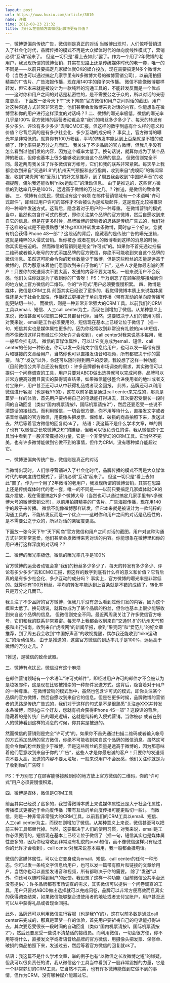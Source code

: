 ```yaml
---
layout: post
url: https://www.huxiu.com/article/3010
name: 许维
time: 2012-08-23 21:32
title: 为什么在营销方面微信比微博更有价值？
---
```

一，微博更偏向传统广告，微信则是真正的对话 当微博出现时，人们惊呼营销进入了社会化时代，品牌传播的模式不再是大众媒体时代的单向度线性模式了，营销必须“互动”起来了。 但这一切只是“看上去如此”罢了。作为一个用了2年微博的老用户，我发现所谓的微博营销，其实在思路上还是传统媒体时代的老一套，唯一的不同是——以前只要搞定几家媒体就OK的媒介投放，现在需要搞定N多个微博大号（当然也可以通过搞定几家手里有N多微博大号的微博营销公司），以前用拍摄精美的广告片、广告海报传播，现在用140字的段子来传播。 微信不能像微博那样转发，但它本来就是被设计为一款纯粹的沟通工具的，不能转发反而是一个优点——这时你和用户之间的对话是私密性的，是不需要公之于众的，所以对话的亲密度更高。 下面放一张今天下午“天下网商”官方微信和用户之间对话的截图，用户对这种沟通方式非常非常喜爱，他们甚至会发微博来秀对话的内容。你能想象在微博里和你的用户进行这样深度的对话吗？? 二、微博的曝光率极低，微信的曝光率几乎是100% 官方微博的运营者动辄会拿“我们的粉丝多少多少了、每天的转发有多少多少、评论有多少多少”去和CMO汇报，但这样的数字到底有什么样的意义和价值？它背后真的是有多少社会化、多少互动的成分吗？ 事实上，官方微博的曝光率是非常低的。就算你有100万粉丝，平均的转发率能达到上百条就是不错的成绩了，转化率只是万分之几而已。 我关注了不少品牌的官方微博，但我几乎没有怎么看到过他们发的内容，因为这个概率太低了。换句话说，就算你成为了某个品牌的粉丝，但你也基本上很少能够收到来自这个品牌的信息。 但微信则完全不同。最近两周我关注了许多微信官方帐号，它们和我的联系非常紧密。每天早上我都会收到来自“交通91.8”的杭州天气预报和出行指南，收到来自“虎嗅网”的新闻早报，收到“果壳网”和“爱范儿”的好文章推荐，到了周五我会收到“中国好声音”的收视提醒，偶尔我还能收到“nike运动汇”的活动信息。 由于是推送的，这些官方微信的到达率几乎是100%，远远高于微博的万分之几。? ?推送，是微信的致命武器。 三、微博有点扰民，微信没有这个麻烦 在邮件营销领域有一个术语叫“许可式邮件”，即经过用户许可的邮件才不会被认为是垃圾邮件，这是现在比较被推崇的一种邮件发送方式。这背后，隐含着对于用户的一种尊重。 在微博营销的模式当中，虽然也包含许可式的模式，即你关注某个品牌的官方微博，然后自愿收到来自它的信息。但是在更多时候，品牌微博的营销者的思路是传统广告式的，我们对于这样的句式是不是很熟悉“关注@XXX并转发本条微博，同时@三个好友，您就有机会获得iPhone 4S一部”？这段话的背后，隐藏着的是传统广告的曝光逻辑，这就是纯粹的入侵式营销。当你被@ 或者在别人的微博看到这样的消息的时候，你其实是被迫的。 然而微信的营销则是完全“许可式”的。如果你不首先通过扫描二维码或者输入帐号的方式添加品牌的官方微信，你绝不可能收到来自这个品牌的微信消息。虽然这可能会令你的粉丝数量少于微博，但是这些粉丝的质量是远高于微博的，因为那意味着他们愿意收到来自于你的“广告”，这些人才是你最忠诚的客户！只要你的发送频次不要太高，发送的内容不要太垃圾，一般来说用户不会反感，他们关注你就是为了收到你的广告呀！ PS：千万别忘了在顾客能够接触到你的地方放上官方微信的二维码，你的“许可式”用户必须要慢慢积累。 四、微博是媒体，微信是CRM工具 前面其实已经说了蛮多的，我觉得微博本质上来说媒体属性还是大于社会化属性，传播模式更接近于单向度传播（带有互动的单向度传播可能更贴切一些）。 而微信，则是一种非常非常强大的CRM工具。以前我们的CRM工具以email、短信、人工call center为主，而现在则增加了微信。从某种意义上来说，微信甚至可以把前三种工具都替代掉。当然，这要取决于人们的使用习惯，对我来说，email是工作必须要用的，短信现在基本上已经让位于微信了（插一句，短信其实也是媒体属性更多的，因为你经常收到非常没有礼貌的push短信，而不像微信这样只有经过你的允许才会收到），call center对我来说基本每用，我一般都会挂电话。 微信的富媒体属性，可以让它变身成为email、短信、call center的任何一种形态。你可以发一条纯文字信息给用户，也可以发一篇带有照片和链接的文章给用户，当然你也可以直接发语音和视频，所有都取决于你的需要。 除了“发送”以外，你还可以随时得到用户的反馈。我设想了这样一种功能（目前微信公共平台还没有提供）：许多品牌都有市场调查的需求，其实微信可以提供一个问卷调查的工具，用户只要对ABCD做出选择就可以完成问卷，品牌可以非常方便高效而且真实的获得调查结果，如果微信能够整合进使用者的地址或者支付宝账户，用户甚至还可以从中获得礼品或者现金回报。 此外，品牌还可以利用微信进行客服（也是我YY的），这在以前多数是通过call center来完成的，那真是噩梦一样的体验，首先用户要祈祷自己的电话能打得进去，其次要忍受很长一段时间的自动回复（类似“国内机票请按1，国际机票请按2”），然后还要忍受一些说不清楚话的接线员。而利用微信，一切会很方便，你不用等待什么，直接发文字或者语音给品牌的官方微信，用摄像头把发票、保修单、破损的商品拍照下来，发送过去，然后等着官方微信的回复就ok了。 结语：我这篇不是什么学术文章，举的例子也有“以微信之长攻微博之短”的嫌疑，但我可以很负责任的讲，我从微信这个工具当中看到了一股非常震撼的力量，它是一个非常梦幻的CRM工具。它当然不完美，也有许多微博能做到它做不到的事情，但作为CRM，没有哪种媒介能超过它。

一，微博更偏向传统广告，微信则是真正的对话

当微博出现时，人们惊呼营销进入了社会化时代，品牌传播的模式不再是大众媒体时代的单向度线性模式了，营销必须“互动”起来了。 但这一切只是“看上去如此”罢了。作为一个用了2年微博的老用户，我发现所谓的微博营销，其实在思路上还是传统媒体时代的老一套，唯一的不同是——以前只要搞定几家媒体就OK的媒介投放，现在需要搞定N多个微博大号（当然也可以通过搞定几家手里有N多微博大号的微博营销公司），以前用拍摄精美的广告片、广告海报传播，现在用140字的段子来传播。 微信不能像微博那样转发，但它本来就是被设计为一款纯粹的沟通工具的，不能转发反而是一个优点——这时你和用户之间的对话是私密性的，是不需要公之于众的，所以对话的亲密度更高。

下面放一张今天下午“天下网商”官方微信和用户之间对话的截图，用户对这种沟通方式非常非常喜爱，他们甚至会发微博来秀对话的内容。你能想象在微博里和你的用户进行这样深度的对话吗？?

二、微博的曝光率极低，微信的曝光率几乎是100%

官方微博的运营者动辄会拿“我们的粉丝多少多少了、每天的转发有多少多少、评论有多少多少”去和CMO汇报，但这样的数字到底有什么样的意义和价值？它背后真的是有多少社会化、多少互动的成分吗？ 事实上，官方微博的曝光率是非常低的。就算你有100万粉丝，平均的转发率能达到上百条就是不错的成绩了，转化率只是万分之几而已。

我关注了不少品牌的官方微博，但我几乎没有怎么看到过他们发的内容，因为这个概率太低了。换句话说，就算你成为了某个品牌的粉丝，但你也基本上很少能够收到来自这个品牌的信息。 但微信则完全不同。最近两周我关注了许多微信官方帐号，它们和我的联系非常紧密。每天早上我都会收到来自“交通91.8”的杭州天气预报和出行指南，收到来自“虎嗅网”的新闻早报，收到“果壳网”和“爱范儿”的好文章推荐，到了周五我会收到“中国好声音”的收视提醒，偶尔我还能收到“nike运动汇”的活动信息。 由于是推送的，这些官方微信的到达率几乎是100%，远远高于微博的万分之几。?

?推送，是微信的致命武器。

三、微博有点扰民，微信没有这个麻烦

在邮件营销领域有一个术语叫“许可式邮件”，即经过用户许可的邮件才不会被认为是垃圾邮件，这是现在比较被推崇的一种邮件发送方式。这背后，隐含着对于用户的一种尊重。 在微博营销的模式当中，虽然也包含许可式的模式，即你关注某个品牌的官方微博，然后自愿收到来自它的信息。但是在更多时候，品牌微博的营销者的思路是传统广告式的，我们对于这样的句式是不是很熟悉“关注@XXX并转发本条微博，同时@三个好友，您就有机会获得iPhone 4S一部”？这段话的背后，隐藏着的是传统广告的曝光逻辑，这就是纯粹的入侵式营销。当你被@ 或者在别人的微博看到这样的消息的时候，你其实是被迫的。

然而微信的营销则是完全“许可式”的。如果你不首先通过扫描二维码或者输入帐号的方式添加品牌的官方微信，你绝不可能收到来自这个品牌的微信消息。虽然这可能会令你的粉丝数量少于微博，但是这些粉丝的质量是远高于微博的，因为那意味着他们愿意收到来自于你的“广告”，这些人才是你最忠诚的客户！只要你的发送频次不要太高，发送的内容不要太垃圾，一般来说用户不会反感，他们关注你就是为了收到你的广告呀！

PS：千万别忘了在顾客能够接触到你的地方放上官方微信的二维码，你的“许可式”用户必须要慢慢积累。

四、微博是媒体，微信是CRM工具

前面其实已经说了蛮多的，我觉得微博本质上来说媒体属性还是大于社会化属性，传播模式更接近于单向度传播（带有互动的单向度传播可能更贴切一些）。 而微信，则是一种非常非常强大的CRM工具。以前我们的CRM工具以email、短信、人工call center为主，而现在则增加了微信。从某种意义上来说，微信甚至可以把前三种工具都替代掉。当然，这要取决于人们的使用习惯，对我来说，email是工作必须要用的，短信现在基本上已经让位于微信了（插一句，短信其实也是媒体属性更多的，因为你经常收到非常没有礼貌的push短信，而不像微信这样只有经过你的允许才会收到），call center对我来说基本每用，我一般都会挂电话。

微信的富媒体属性，可以让它变身成为email、短信、call center的任何一种形态。你可以发一条纯文字信息给用户，也可以发一篇带有照片和链接的文章给用户，当然你也可以直接发语音和视频，所有都取决于你的需要。 除了“发送”以外，你还可以随时得到用户的反馈。我设想了这样一种功能（目前微信公共平台还没有提供）：许多品牌都有市场调查的需求，其实微信可以提供一个问卷调查的工具，用户只要对ABCD做出选择就可以完成问卷，品牌可以非常方便高效而且真实的获得调查结果，如果微信能够整合进使用者的地址或者支付宝账户，用户甚至还可以从中获得礼品或者现金回报。

此外，品牌还可以利用微信进行客服（也是我YY的），这在以前多数是通过call center来完成的，那真是噩梦一样的体验，首先用户要祈祷自己的电话能打得进去，其次要忍受很长一段时间的自动回复（类似“国内机票请按1，国际机票请按2”），然后还要忍受一些说不清楚话的接线员。而利用微信，一切会很方便，你不用等待什么，直接发文字或者语音给品牌的官方微信，用摄像头把发票、保修单、破损的商品拍照下来，发送过去，然后等着官方微信的回复就ok了。

结语：我这篇不是什么学术文章，举的例子也有“以微信之长攻微博之短”的嫌疑，但我可以很负责任的讲，我从微信这个工具当中看到了一股非常震撼的力量，它是一个非常梦幻的CRM工具。它当然不完美，也有许多微博能做到它做不到的事情，但作为CRM，没有哪种媒介能超过它。


